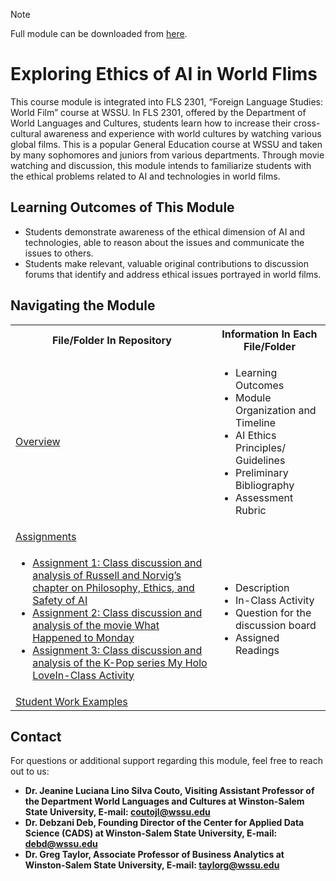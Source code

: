> [!NOTE]
> Full module can be downloaded from [here](https://github.com/CADS-WSSU/WSSU-AI-Ethics-Modules/blob/main/AI%20in%20Business%20Ethics/AI%20in%20Business%20Ethics%20Module.pdf). 
# Exploring Ethics of AI in World Flims
This course module is integrated into FLS 2301, “Foreign Language Studies: World Film” course at WSSU. In FLS 2301, offered by the Department of World Languages and Cultures, students learn how to increase their cross-cultural awareness and experience with world cultures by watching various global films. This is a popular General Education course at WSSU and taken by many sophomores and juniors from various departments. Through movie watching and discussion, this module intends to familiarize students with the ethical problems related to AI and technologies in world films.
## Learning Outcomes of This Module

* Students demonstrate awareness of the ethical dimension of AI and technologies, able to reason about the issues and communicate the issues to others.
* Students make relevant, valuable original contributions to discussion forums that identify and address ethical issues portrayed in world films.


## Navigating the Module
<table>
  <tbody>
    <tr>
      <th>File/Folder In Repository</th>
      <th>Information In Each File/Folder</th>
    </tr>
    <tr>
      <td><a href="https://drive.google.com/file/d/15jm68P1iaG7UjLYScus_3j4gHJwy1uH3/view?usp=sharing">Overview</a></td>
      <td>
        <ul>
          <li>Learning Outcomes </li>
          <li>Module Organization and Timeline</li>
          <li>AI Ethics Principles/ Guidelines</li>
          <li>Preliminary Bibliography</li>
          <li>Assessment Rubric</li>
        </ul>
      </td>
    </tr>
      <td><a href="https://drive.google.com/drive/folders/1rV04cCseBYIe1VrDiEXZch4OvT8ad4Le?usp=sharing">Assignments</a></td>
      <td></td>
    </tr>
    <tr>
      <td>
        <ul>
          <li><a href="https://drive.google.com/file/d/1E2oStt4PXx_NdAzUh12xpb1KEAhM-LpO/view?usp=sharing">Assignment 1: Class discussion and analysis of Russell and Norvig’s chapter on Philosophy, Ethics, and Safety of AI</a></li>
           <li><a href="https://drive.google.com/file/d/1-6yqN59HhIJmOk85B4yGn_x7q8d6Tuh9/view?usp=sharing">Assignment 2: Class discussion and analysis of the movie What Happened to Monday</a></li>
          <li><a href="https://drive.google.com/file/d/1MzPDO7Ro3lRxu2iP-LyjDcerdrrzke72/view?usp=sharing">Assignment 3: Class discussion and analysis of the K-Pop series My Holo LoveIn-Class Activity</a></li>
        </ul>
      </td>
      <td>
        <ul>
          <li>Description</li>
          <li>In-Class Activity</li>
          <li>Question for the discussion board</li>
          <li>Assigned Readings</li>
        </ul>
      </td>
    </tr>
      <td><a href="https://github.com/CADS-WSSU/WSSU-AI-Ethics-Modules/tree/main/Exploring%20Ethics%20of%20AI%20in%20World%20Flims/Student%20Work%20Examples">Student Work Examples</a></td>
      <td>
      </td>
    </tr>
  </tbody>
</table>

## Contact
For questions or additional support regarding this module, feel free to reach out to us:
* **Dr. Jeanine Luciana Lino Silva Couto, Visiting Assistant Professor of the Department World Languages and Cultures
at Winston-Salem State University, E-mail: coutojl@wssu.edu**
* **Dr. Debzani Deb, Founding Director of the Center for Applied Data Science (CADS) at Winston-Salem State University,
  E-mail: debd@wssu.edu**
* **Dr. Greg Taylor, Associate Professor of Business Analytics at Winston-Salem State University, E-mail: taylorg@wssu.edu**
